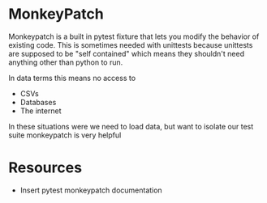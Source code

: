 # MonkeyPatch

Monkeypatch is a built in pytest fixture that lets you modify the behavior
of existing code. This is sometimes needed with unittests because unittests
are supposed to be "self contained" which means they shouldn't need anything
other than python to run.

In data terms this means no access to
* CSVs
* Databases
* The internet

In these situations were we need to load data, but want to isolate our test suite
monkeypatch is very helpful


# Resources
* Insert pytest monkeypatch documentation

